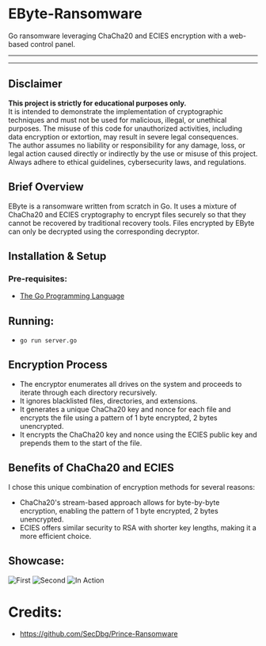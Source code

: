 # EByte-Ransomware
Go ransomware leveraging ChaCha20 and ECIES encryption with a web-based control panel.

---
---

## Disclaimer
**This project is strictly for educational purposes only.**  
It is intended to demonstrate the implementation of cryptographic techniques and must not be used for malicious, illegal, or unethical purposes. The misuse of this code for unauthorized activities, including data encryption or extortion, may result in severe legal consequences.  
The author assumes no liability or responsibility for any damage, loss, or legal action caused directly or indirectly by the use or misuse of this project. Always adhere to ethical guidelines, cybersecurity laws, and regulations.

## Brief Overview
EByte is a ransomware written from scratch in Go. It uses a mixture of ChaCha20 and ECIES cryptography to encrypt files securely so that they cannot be recovered by traditional recovery tools. Files encrypted by EByte can only be decrypted using the corresponding decryptor.

## Installation & Setup
### Pre-requisites:
- [The Go Programming Language](https://go.dev)

## Running:
- ```go run server.go```

## Encryption Process
- The encryptor enumerates all drives on the system and proceeds to iterate through each directory recursively.
- It ignores blacklisted files, directories, and extensions.
- It generates a unique ChaCha20 key and nonce for each file and encrypts the file using a pattern of 1 byte encrypted, 2 bytes unencrypted.
- It encrypts the ChaCha20 key and nonce using the ECIES public key and prepends them to the start of the file.

## Benefits of ChaCha20 and ECIES
I chose this unique combination of encryption methods for several reasons:
- ChaCha20's stream-based approach allows for byte-by-byte encryption, enabling the pattern of 1 byte encrypted, 2 bytes unencrypted.
- ECIES offers similar security to RSA with shorter key lengths, making it a more efficient choice.

## Showcase:
![First](https://github.com/user-attachments/assets/7c742129-81c1-45c4-9044-6da7583091e7)
![Second](https://github.com/user-attachments/assets/4e227eae-7a61-4a05-9914-4276ad68027e)
![In Action](https://github.com/user-attachments/assets/6b50e00d-9160-462e-b16a-5876536248ee)

# Credits:
- https://github.com/SecDbg/Prince-Ransomware
